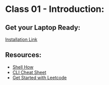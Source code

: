 # Class 01 - Introduction:

## Get your Laptop Ready:
[Installation Link](https://github.com/LTUC/prep-course-installation/tree/master/Computer%20Setup%20Guide)


## Resources:
- [Shell How](https://www.shell.how/)
- [CLI Cheat Sheet](https://www.git-tower.com/blog/command-line-cheat-sheet/)
- [Get Started with Leetcode](https://leetcode.com/problems/add-two-integers/)
